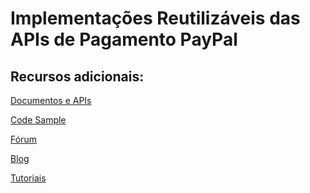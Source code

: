 Implementações Reutilizáveis das APIs de Pagamento PayPal
=========================================================

Recursos adicionais:
-------------------

[Documentos e APIs](https://www.paypal-brasil.com.br/x/documentos-e-apis/)

[Code Sample](https://www.paypal-brasil.com.br/x/code-sample/)

[Fórum](https://www.paypal-brasil.com.br/forum/)

[Blog](https://www.paypal-brasil.com.br/x/xblog)

[Tutoriais](https://www.paypal-brasil.com.br/x/tutoriais/)